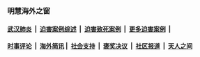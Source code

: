 
### 明慧海外之窗

####  [武汉肺炎](indexes/365.md?t=07151500) &nbsp;|&nbsp;  [迫害案例综述](indexes/328.md?t=07151500) &nbsp;|&nbsp; [迫害致死案例](indexes/277.md?t=07151500)  &nbsp;|&nbsp; [更多迫害案例](indexes/81.md?t=07151500)  &nbsp;|&nbsp; 
####  [时事评论](indexes/19.md?t=07151500) &nbsp;|&nbsp; [海外简讯](indexes/245.md?t=07151500)&nbsp;|&nbsp;  [社会支持](indexes/140.md?t=07151500) &nbsp;|&nbsp; [褒奖决议](indexes/282.md?t=07151500) &nbsp;|&nbsp; [社区报道](indexes/91.md?t=07151500)  &nbsp;|&nbsp; [天人之间](indexes/78.md?t=07151500) 

